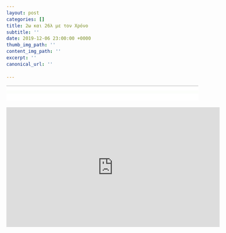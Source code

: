 ```yaml
---
layout: post
categories: []
title: 2ω και 26λ με τον Χρόνο
subtitle: ''
date: 2019-12-06 23:00:00 +0000
thumb_img_path: ''
content_img_path: ''
excerpt: ''
canonical_url: ''

---
```

![](/images/bwok-2.jpg)

<iframe width="560" height="315" src="https://www.youtube.com/embed/aO7Dk11cjqA" frameborder="0" allow="accelerometer; autoplay; encrypted-media; gyroscope; picture-in-picture" allowfullscreen></iframe>